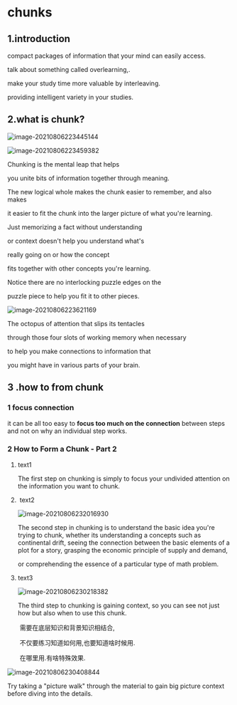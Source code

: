 # chunks

## 1.introduction

compact packages of information that your mind can easily access.

 talk about something called overlearning,.

make your study time more valuable by interleaving.

providing intelligent variety in your studies.

## 2.what is chunk?

![image-20210806223445144](week2-chunks.assets/image-20210806223445144.png)

![image-20210806223459382](week2-chunks.assets/image-20210806223459382.png) 

Chunking is the mental leap that helps 

you unite bits of information together through meaning. 

The new logical whole makes the chunk easier to remember, and also makes 

it easier to fit the chunk into the larger picture of what you're learning. 

Just memorizing a fact without understanding 

or context doesn't help you understand what's 

really going on or how the concept 

fits together with other concepts you're learning. 

Notice there are no interlocking puzzle edges on the 

puzzle piece to help you fit it to other pieces.

![image-20210806223621169](week2-chunks.assets/image-20210806223621169.png)

The octopus of attention that slips its tentacles 

through those four slots of working memory when necessary 

to help you make connections to information that 

you might have in various parts of your brain.

## 3 .how to from chunk

### 1  focus connection

it can be all too easy to **focus too much on  the connection** between steps and not on why an individual step works. 

### 2 How to Form a Chunk - Part 2

1. text1

    

   The first step on chunking is simply to focus your undivided attention on the information you want to chunk.

2. ​	text2

   ![image-20210806232016930](week2-chunks.assets/image-20210806232016930.png)

   The second step in chunking is to understand the basic idea you're trying to chunk, whether its understanding a concepts such as continental drift, seeing the connection between the basic elements of a plot for a story, grasping the economic principle of supply and demand, 

   or comprehending the essence of a particular type of math problem.

3. text3
	
	![image-20210806230218382](week2-chunks.assets/image-20210806230218382.png)
	
	The third step to chunking is gaining context, so you can see not just how but also when to use this chunk.


   ​	需要在底层知识和背景知识相结合,

   ​	不仅要练习知道如何用,也要知道啥时候用.

   ​	在哪里用.有啥特殊效果.

![image-20210806230408844](week2-chunks.assets/image-20210806230408844.png)

Try taking a "picture walk" through the material to gain big picture context before diving into the details. 

